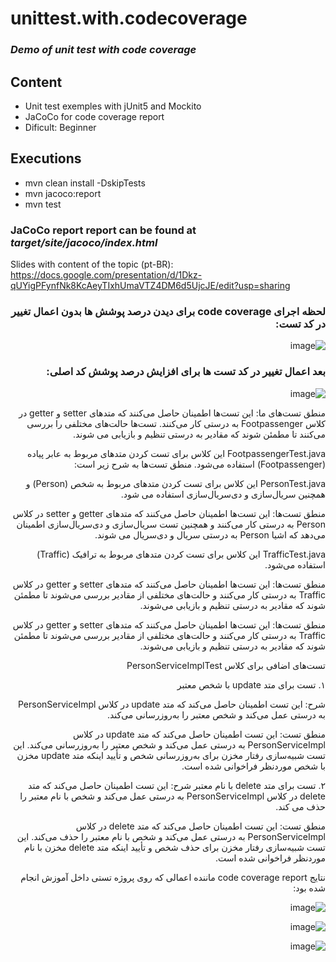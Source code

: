 # unittest.with.codecoverage
### _Demo of unit test with code coverage_

## Content
- Unit test exemples with jUnit5 and Mockito
- JaCoCo for code coverage report
- Dificult: Beginner

## Executions
- mvn clean install -DskipTests
- mvn jacoco:report
- mvn test

### JaCoCo report report can be found at _target/site/jacoco/index.html_

Slides with content of the topic (pt-BR):<br> https://docs.google.com/presentation/d/1Dkz-qUYigPFynfNk8KcAeyTIxhUmaVTZ4DM6d5UjcJE/edit?usp=sharing

<div dir="rtl">

### لحظه اجرای code coverage برای دیدن درصد پوشش ها بدون اعمال تغییر در کد تست:

![image](https://github.com/sahm124/az_testCoverage/assets/62812464/3cf7f35e-dbdc-401d-83ac-21bb3bea4da8)



### بعد اعمال تغییر در کد تست ها برای افزایش درصد پوشش کد اصلی:
![image](https://github.com/sahm124/az_testCoverage/assets/62812464/67687451-6d30-46a9-8cb3-b9bb22ad4f1e)



منطق تست‌های ما: این تست‌ها اطمینان حاصل می‌کنند که متدهای setter و getter در کلاس Footpassenger به درستی کار می‌کنند. تست‌ها حالت‌های مختلفی را بررسی می‌کنند تا مطمئن شوند که مقادیر به درستی تنظیم و بازیابی می‌ شوند.

FootpassengerTest.java
این کلاس برای تست کردن متدهای مربوط به عابر پیاده (Footpassenger) استفاده می‌شود. منطق تست‌ها به شرح زیر است:

PersonTest.java
این کلاس برای تست کردن متدهای مربوط به شخص (Person) و همچنین سریال‌سازی و دی‌سریال‌سازی استفاده می ‌شود.

منطق تست‌ها: این تست‌ها اطمینان حاصل می‌کنند که متدهای getter و setter در کلاس Person به درستی کار می‌کنند و همچنین تست سریال‌سازی و دی‌سریال‌سازی اطمینان می‌دهد که اشیا Person به درستی سریال و دی‌سریال می ‌شوند.

TrafficTest.java
این کلاس برای تست کردن متدهای مربوط به ترافیک (Traffic) استفاده می‌شود.

منطق تست‌ها: این تست‌ها اطمینان حاصل می‌کنند که متدهای setter و getter در کلاس Traffic به درستی کار می‌کنند و حالت‌های مختلفی از مقادیر بررسی می‌شوند تا مطمئن شوند که مقادیر به درستی تنظیم و بازیابی می‌شوند.


منطق تست‌ها: این تست‌ها اطمینان حاصل می‌کنند که متدهای setter و getter در کلاس Traffic به درستی کار می‌کنند و حالت‌های مختلفی از مقادیر بررسی می‌شوند تا مطمئن شوند که مقادیر به درستی تنظیم و بازیابی می‌شوند.


تست‌های اضافی برای کلاس PersonServiceImplTest

۱. تست برای متد update با شخص معتبر

شرح: این تست اطمینان حاصل می‌کند که متد update در کلاس PersonServiceImpl به درستی عمل می‌کند و شخص معتبر را به‌روز‌رسانی می‌کند.


منطق تست: این تست اطمینان حاصل می‌کند که متد update در کلاس PersonServiceImpl به درستی عمل می‌کند و شخص معتبر را به‌روز‌رسانی می‌کند.
این تست شبیه‌سازی رفتار مخزن برای به‌روز‌رسانی شخص و تأیید اینکه متد update مخزن با شخص موردنظر فراخوانی شده است.


۲. تست برای متد delete با نام معتبر
شرح: این تست اطمینان حاصل می‌کند که متد delete در کلاس PersonServiceImpl به درستی عمل می‌کند و شخص با نام معتبر را حذف می‌ کند.

منطق تست: این تست اطمینان حاصل می‌کند که متد delete در کلاس PersonServiceImpl به درستی عمل می‌کند و شخص با نام معتبر را حذف می‌کند. این تست شبیه‌سازی رفتار مخزن برای حذف شخص و تأیید اینکه متد delete مخزن با نام موردنظر فراخوانی شده است.


نتایج code coverage report ماننده اعمالی که روی پروژه تستی داخل آموزش انجام شده بود:

![image](https://github.com/sahm124/az_testCoverage/assets/62812464/3297de04-0085-4a6a-99bc-e4d2f7941548)

![image](https://github.com/sahm124/az_testCoverage/assets/62812464/e40258ba-cadc-405c-ba3e-8763c90e8599)

![image](https://github.com/sahm124/az_testCoverage/assets/62812464/4075c31d-b65e-4d3a-8fa4-3337493f521e)



</div>

